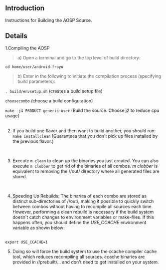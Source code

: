 ## Introduction ##

Instructions for Building the AOSP Source.


## Details ##

1.Compiling the AOSP

> a) Open a terminal and go to the top level of build directory:

`cd home/user/android-froyo`

> b) Enter in the following to initiate the compilation process (specifying build parameters):

`. build/envsetup.sh` (creates a build setup file)

`choosecombo` (choose a build configuration)

`make -j4 PRODUCT-generic-user` (Build the source. Choose j2 to reduce cpu usage)
<br>
<br>

2. If you build one flavor and then want to build another, you should run:<br>
<code>make installclean</code> (Guarantees that you don't pick up files installed by the previous flavor.)<br>
<br>

3. Execute <code>m clean</code> to clean up the binaries you just created. You can also execute <code>m clobber</code> to get rid of the binaries of all combos. <i>m clobber</i> is equivalent to removing the //out/ directory where all generated files are stored.<br>
<br>

4. Speeding Up Rebuilds: The binaries of each combo are stored as distinct sub-directories of //out/, making it possible to quickly switch between combos without having to recompile all sources each time. However, performing a clean rebuild is necessary if the build system doesn't catch changes to environment variables or make-files. If this happens often, you should define the <i>USE_CCACHE</i> environment variable as shown below:<br>
<br>
<code>export USE_CCACHE=1</code>
<br>

5. Doing so will force the build system to use the ccache compiler cache tool, which reduces recompiling all sources. ccache binaries are provided in //prebuilt/... and don't need to get installed on your system.<br>
<br>
<br>
<br>
